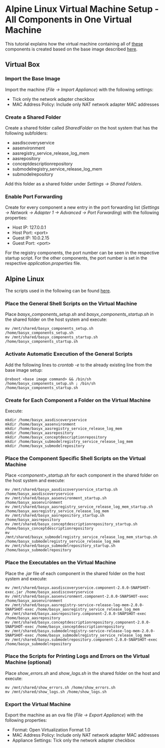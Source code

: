 # Alpine Linux Virtual Machine Setup - All Components in One Virtual Machine
This tutorial explains how the virtual machine containing all of [these](/docs/source/content/user_documentation/basyx_components/v2/index.md) components is created based on the base image described [here](./alpine_virtualmachine_setup_dev_base_image.md).

## Virtual Box
### Import the Base Image
Import the machine (*File -> Import Appliance*) with the following settings: 
- Tick only the network adapter checkbox
- MAC Address Policy: Include only NAT network adapter MAC addresses


### Create a Shared Folder
Create a shared folder called *SharedFolder* on the host system that has the following subfolders:
- aasdiscoveryservice
- aasenvironment
- aasregistry_service_release_log_mem
- aasrepository
- conceptdescriptionrepository
- submodelregistry_service_release_log_mem
- submodelrepository

Add this folder as a shared folder under *Settings -> Shared Folders*.


### Enable Port Forwarding
Create for every component a new entry in the port forwarding list (*Settings -> Network -> Adapter 1 -> Advanced -> Port Forwarding*) with the following properties:
- Host IP: 127.0.0.1
- Host Port: \<port>
- Guest IP: 10.0.2.15
- Guest Port: \<port>

For the registry components, the port number can be seen in the respective startup script. For the other components, the port number is set in the respective *application.properties* file.


## Alpine Linux
The scripts used in the following can be found [here](https://oc.iese.de/index.php/s/9JyJAuOlhh9vMUu?path=%2Fdevelopment%2FAllComponentsInOneVM%2FScripts).


### Place the General Shell Scripts on the Virtual Machine
Place *basyx_components_setup.sh* and *basyx_components_startup.sh* in the shared folder on the host system and execute:

    mv /mnt/shared/basyx_components_setup.sh /home/basyx_components_setup.sh
    mv /mnt/shared/basyx_components_startup.sh /home/basyx_components_startup.sh 


### Activate Automatic Execution of the General Scripts
Add the following lines to *crontab -e* to the already existing line from the base image setup:

    @reboot <base image command> && /bin/sh /home/basyx_components_setup.sh ; /bin/sh /home/basyx_components_startup.sh


### Create for Each Component a Folder on the Virtual Machine
Execute:

    mkdir /home/basyx_aasdiscoveryservice
    mkdir /home/basyx_aasenvironment
    mkdir /home/basyx_aasregistry_service_release_log_mem
    mkdir /home/basyx_aasrepository
    mkdir /home/basyx_conceptdescriptionrepository
    mkdir /home/basyx_submodelregistry_service_release_log_mem
    mkdir /home/basyx_submodelrepository


### Place the Component Specific Shell Scripts on the Virtual Machine
Place *\<component>_startup.sh* for each component in the shared folder on the host system and execute:

    mv /mnt/shared/basyx_aasdiscoveryservice_startup.sh /home/basyx_aasdiscoveryservice
    mv /mnt/shared/basyx_aasenvironment_startup.sh /home/basyx_aasenvironment
    mv /mnt/shared/basyx_aasregistry_service_release_log_mem_startup.sh /home/basyx_aasregistry_service_release_log_mem
    mv /mnt/shared/basyx_aasrepository_startup.sh /home/basyx_aasrepository
    mv /mnt/shared/basyx_conceptdescriptionrepository_startup.sh /home/basyx_conceptdescriptionrepository
    mv /mnt/shared/basyx_submodelregistry_service_release_log_mem_startup.sh /home/basyx_submodelregistry_service_release_log_mem
    mv /mnt/shared/basyx_submodelrepository_startup.sh /home/basyx_submodelrepository


### Place the Executables on the Virtual Machine
Place the *.jar* file of each component in the shared folder on the host system and execute:

    mv /mnt/shared/basyx.aasdiscoveryservice.component-2.0.0-SNAPSHOT-exec.jar /home/basyx_aasdiscoveryservice
    mv /mnt/shared/basyx.aasenvironment.component-2.0.0-SNAPSHOT-exec /home/basyx_aasenvironment
    mv /mnt/shared/basyx.aasregistry-service-release-log-mem-2.0.0-SNAPSHOT-exec /home/basyx_aasregistry_service_release_log_mem
    mv /mnt/shared/basyx.aasrepository.component-2.0.0-SNAPSHOT-exec /home/basyx_aasrepository
    mv /mnt/shared/basyx.conceptdescriptionrepository.component-2.0.0-SNAPSHOT-exec /home/basyx_conceptdescriptionrepository
    mv /mnt/shared/basyx.submodelregistry-service-release-log-mem-2.0.0-SNAPSHOT-exec /home/basyx_submodelregistry_service_release_log_mem
    mv /mnt/shared/basyx.submodelrepository.component-2.0.0-SNAPSHOT-exec /home/basyx_submodelrepository


### Place the Scripts for Printing Logs and Errors on the Virtual Machine (optional)
Place *show_errors.sh* and *show_logs.sh* in the shared folder on the host and execute:

    mv /mnt/shared/show_errors.sh /home/show_errors.sh
    mv /mnt/shared/show_logs.sh /home/show_logs.sh


### Export the Virtual Machine
Export the machine as an ova file (*File -> Export Appliance*) with the following properties:
- Format: Open Virtualization Format 1.0
- MAC Address Policy: Include only NAT network adapter MAC addresses
- Appliance Settings: Tick only the network adapter checkbox
